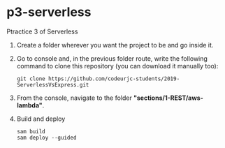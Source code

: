 # p3-serverless
Ptractice 3 of Serverless

1. Create a folder wherever you want the project to be and go inside it.

2. Go to console and, in the previous folder route, write the following command to clone this repository (you can download it manually too):

    ```
    git clone https://github.com/codeurjc-students/2019-ServerlessVsExpress.git
    ```
    
3. From the console, navigate to the folder **"sections/1-REST/aws-lambda"**.

4. Build and deploy
    ```
    sam build
    sam deploy --guided
    ```
